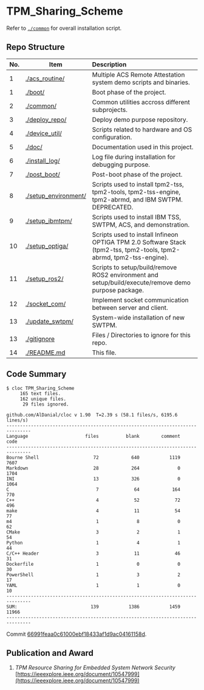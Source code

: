 # TPM_Sharing_Scheme
 
Refer to [```./common```](./common/) for overall installation script.

## Repo Structure

| No. | Item                                         | Description                                                                                                         |
| --- | ---                                          | :--                                                                                                                 |
| 1   | [./acs_routine/](./acs_routine/)             | Multiple ACS Remote Attestation system demo scripts and binaries.                                                   |
| 1   | [./boot/](./boot/)                           | Boot phase of the project.                                                                                          |
| 2   | [./common/](./common/)                       | Common utilities accross different subprojects.                                                                     |
| 3   | [./deploy_repo/](./deploy_repo/)             | Deploy demo purpose repository.                                                                                     |
| 4   | [./device_util/](./device_util/)             | Scripts related to hardware and OS configuration.                                                                   |
| 5   | [./doc/](./doc/)                             | Documentation used in this project.                                                                                 |
| 6   | [./install_log/](./install_log/)             | Log file during installation for debugging purpose.                                                                 |
| 7   | [./post_boot/](./post_boot/)                 | Post-boot phase of the project.                                                                                     |
| 8   | [./setup_environment/](./setup_environment/) | Scripts used to install tpm2-tss, tpm2-tools, tpm2-tss-engine, tpm2-abrmd, and IBM SWTPM. DEPRECATED.               |
| 9   | [./setup_ibmtpm/](./setup_ibmtpm/)           | Scripts used to install IBM TSS, SWTPM, ACS, and demonstration.                                                     |
| 10  | [./setup_optiga/](./setup_optiga/)           | Scripts used to install Infineon OPTIGA TPM 2.0 Software Stack (tpm2-tss, tpm2-tools, tpm2-abrmd, tpm2-tss-engine). |
| 11  | [./setup_ros2/](./setup_ros2/)               | Scripts to setup/build/remove ROS2 environment and setup/build/execute/remove demo purpose package.                 |
| 12  | [./socket_com/](./socket_com/)               | Implement socket communication between server and client.                                                           |
| 13  | [./update_swtpm/](./update_swtpm/)           | System-wide installation of new SWTPM.                                                                              |
| 13  | [./gitignore](./gitignore)                   | Files / Directories to ignore for this repo.                                                                        |
| 14  | [./README.md](./README.md)                   | This file.                                                                                                          |

## Code Summary

```
$ cloc TPM_Sharing_Scheme
     165 text files.
     162 unique files.
      29 files ignored.

github.com/AlDanial/cloc v 1.90  T=2.39 s (58.1 files/s, 6195.6 lines/s)
-------------------------------------------------------------------------------
Language                     files          blank        comment           code
-------------------------------------------------------------------------------
Bourne Shell                    72            640           1119           7607
Markdown                        28            264              0           1704
INI                             13            326              0           1064
C                                7             64            164            770
C++                              4             52             72            496
make                             4             11             54             77
m4                               1              8              0             62
CMake                            3              2              1             54
Python                           1              4              1             44
C/C++ Header                     3             11             46             31
Dockerfile                       1              0              0             30
PowerShell                       1              3              2             17
YAML                             1              1              0             10
-------------------------------------------------------------------------------
SUM:                           139           1386           1459          11966
-------------------------------------------------------------------------------
```

Commit [66991feaa0c61000ebf18433af1d9ac04161158d](https://github.com/CYCU-AIoT-System-Lab/TPM_Sharing_Scheme/tree/66991feaa0c61000ebf18433af1d9ac04161158d).

## Publication and Award

1. *TPM Resource Sharing for Embedded System Network Security* [https://ieeexplore.ieee.org/document/10547999](https://ieeexplore.ieee.org/document/10547999)
